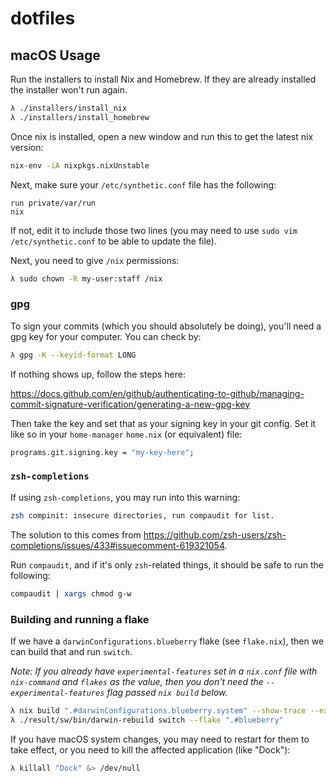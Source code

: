 # dotfiles

## macOS Usage

Run the installers to install Nix and Homebrew. If they are already installed
the installer won't run again.

```sh
λ ./installers/install_nix
λ ./installers/install_homebrew
```

Once nix is installed, open a new window and run this to get the latest nix
version:

```sh
nix-env -iA nixpkgs.nixUnstable
```

Next, make sure your `/etc/synthetic.conf` file has the following:

```
run	private/var/run
nix
```

If not, edit it to include those two lines (you may need to use `sudo vim
/etc/synthetic.conf` to be able to update the file).

Next, you need to give `/nix` permissions:

```sh
λ sudo chown -R my-user:staff /nix
```

### gpg

To sign your commits (which you should absolutely be doing), you'll need a gpg
key for your computer. You can check by:

```sh
λ gpg -K --keyid-format LONG
```

If nothing shows up, follow the steps here:

https://docs.github.com/en/github/authenticating-to-github/managing-commit-signature-verification/generating-a-new-gpg-key

Then take the key and set that as your signing key in your git config. Set it
like so in your `home-manager` `home.nix` (or equivalent) file:

```nix
programs.git.signing.key = "my-key-here";
```

### `zsh-completions`

If using `zsh-completions`, you may run into this warning:

```sh
zsh compinit: insecure directories, run compaudit for list.
```

The solution to this comes from https://github.com/zsh-users/zsh-completions/issues/433#issuecomment-619321054.

Run `compaudit`, and if it's only `zsh`-related things, it should be safe to run
the following:

```sh
compaudit | xargs chmod g-w
```

### Building and running a flake

If we have a `darwinConfigurations.blueberry` flake (see `flake.nix`), then we
can build that and run `switch`.

_Note: If you already have `experimental-features` set in a `nix.conf` file with
`nix-command` and `flakes` as the value, then you don't need the
`--experimental-features` flag passed `nix build` below._

```sh
λ nix build ".#darwinConfigurations.blueberry.system" --show-trace --experimental-features "nix-command flakes"
λ ./result/sw/bin/darwin-rebuild switch --flake ".#blueberry"
```

If you have macOS system changes, you may need to restart for them to take
effect, or you need to kill the affected application (like "Dock"):

```sh
λ killall "Dock" &> /dev/null
```
